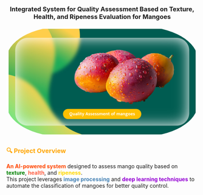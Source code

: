 <h3 align="center">Integrated System for Quality Assessment Based on Texture, Health, and Ripeness Evaluation for Mangoes</h3>

<p align="center">
  <img src="images/image1.png" alt="Project Image" width="900" style="border-radius: 30%;">
</p>

### <span style="color:#FFA500;">🔍 Project Overview</span>

**<span style="color:#FF4500;">An AI-powered system</span>** designed to assess mango quality based on **<span style="color:#008000;">texture</span>**, **<span style="color:#FF6347;">health</span>**, and **<span style="color:#FFD700;">ripeness</span>**.  
This project leverages **<span style="color:#4682B4;">image processing</span>** and **<span style="color:#9400D3;">deep learning techniques</span>** to automate the classification of mangoes for better quality control.



